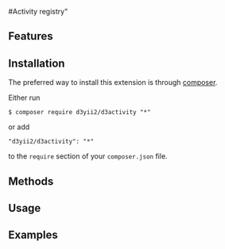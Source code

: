 #Activity registry"

## Features


## Installation

The preferred way to install this extension is through [composer](http://getcomposer.org/download/).

Either run

```
$ composer require d3yii2/d3activity "*"
```

or add

```
"d3yii2/d3activity": "*"
```

to the `require` section of your `composer.json` file.


## Methods


## Usage

## Examples
